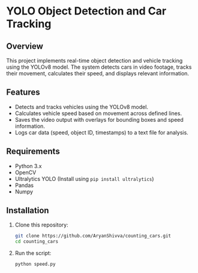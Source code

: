 # YOLO Object Detection and Car Tracking

## Overview

This project implements real-time object detection and vehicle tracking using the YOLOv8 model. The system detects cars in video footage, tracks their movement, calculates their speed, and displays relevant information.

## Features

- Detects and tracks vehicles using the YOLOv8 model.
- Calculates vehicle speed based on movement across defined lines.
- Saves the video output with overlays for bounding boxes and speed information.
- Logs car data (speed, object ID, timestamps) to a text file for analysis.

## Requirements

- Python 3.x
- OpenCV
- Ultralytics YOLO (Install using `pip install ultralytics`)
- Pandas
- Numpy

## Installation

1. Clone this repository:

   ```bash
   git clone https://github.com/AryanShivva/counting_cars.git
   cd counting_cars

2. Run the script:

   ```bash
   python speed.py

